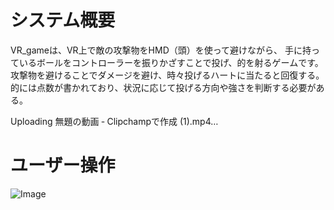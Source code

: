 # システム概要 
VR_gameは、VR上で敵の攻撃物をHMD（頭）を使って避けながら、
手に持っているボールをコントローラーを振りかざすことで投げ、的を射るゲームです。
攻撃物を避けることでダメージを避け、時々投げるハートに当たると回復する。
的には点数が書かれており、状況に応じて投げる方向や強さを判断する必要がある。


Uploading 無題の動画 ‐ Clipchampで作成 (1).mp4…



# ユーザー操作
![Image](https://github.com/user-attachments/assets/4af39c57-b0b6-475d-a8f4-4f6ebe30910b)
